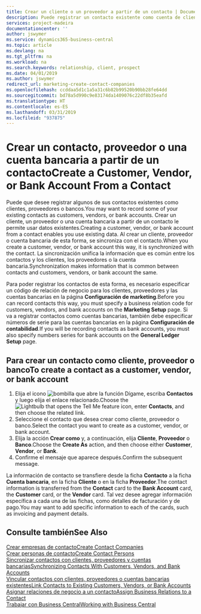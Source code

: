 ```yaml
---
title: Crear un cliente o un proveedor a partir de un contacto | Documentos de Microsoft
description: Puede registrar un contacto existente como cuenta de cliente, proveedor o banco usando datos existentes y especificando una relación de negocio.
services: project-madeira
documentationcenter: ''
author: jswymer
ms.service: dynamics365-business-central
ms.topic: article
ms.devlang: na
ms.tgt_pltfrm: na
ms.workload: na
ms.search.keywords: relationship, client, prospect
ms.date: 04/01/2019
ms.author: jswymer
redirect_url: marketing-create-contact-companies
ms.openlocfilehash: ccddaa5d1c1a5a31c6b82b99520b90bb28fe64dd
ms.sourcegitcommit: bd78a5d990c9e83174da1409076c22df8b35eafd
ms.translationtype: HT
ms.contentlocale: es-ES
ms.lasthandoff: 03/31/2019
ms.locfileid: "937875"
---
```

# <a name="create-a-customer-vendor-or-bank-account-from-a-contact"></a><span data-ttu-id="3df7b-103">Crear un contacto, proveedor o una cuenta bancaria a partir de un contacto</span><span class="sxs-lookup"><span data-stu-id="3df7b-103">Create a Customer, Vendor, or Bank Account From a Contact</span></span>
<span data-ttu-id="3df7b-104">Puede que desee registrar algunos de sus contactos existentes como clientes, proveedores o bancos.</span><span class="sxs-lookup"><span data-stu-id="3df7b-104">You may want to record some of your existing contacts as customers, vendors, or bank accounts.</span></span> <span data-ttu-id="3df7b-105">Crear un cliente, un proveedor o una cuenta bancaria a partir de un contacto le permite usar datos existentes.</span><span class="sxs-lookup"><span data-stu-id="3df7b-105">Creating a customer, vendor, or bank account from a contact enables you use existing data.</span></span> <span data-ttu-id="3df7b-106">Al crear un cliente, proveedor o cuenta bancaria de esta forma, se sincroniza con el contacto.</span><span class="sxs-lookup"><span data-stu-id="3df7b-106">When you create a customer, vendor, or bank account this way, it is synchronized with the contact.</span></span> <span data-ttu-id="3df7b-107">La sincronización unifica la información que es común entre los contactos y los clientes, los proveedores o la cuenta bancaria.</span><span class="sxs-lookup"><span data-stu-id="3df7b-107">Synchronization makes information that is common between contacts and customers, vendors, or bank account the same.</span></span>

<span data-ttu-id="3df7b-108">Para poder registrar los contactos de esta forma, es necesario especificar un código de relación de negocio para los clientes, proveedores y las cuentas bancarias en la página **Configuración de marketing**.</span><span class="sxs-lookup"><span data-stu-id="3df7b-108">Before you can record contacts this way, you must specify a business relation code for customers, vendors, and bank accounts on the **Marketing Setup** page.</span></span> <span data-ttu-id="3df7b-109">Si va a registrar contactos como cuentas bancarias, también debe especificar números de serie para las cuentas bancarias en la página **Configuración de contabilidad**.</span><span class="sxs-lookup"><span data-stu-id="3df7b-109">If you will be recording contacts as bank accounts, you must also specify numbers series for bank accounts on the **General Ledger Setup** page.</span></span>

## <a name="to-create-a-contact-as-a-customer-vendor-or-bank-account"></a><span data-ttu-id="3df7b-110">Para crear un contacto como cliente, proveedor o banco</span><span class="sxs-lookup"><span data-stu-id="3df7b-110">To create a contact as a customer, vendor, or bank account</span></span>
1. <span data-ttu-id="3df7b-111">Elija el icono ![bombilla que abre la función Dígame](media/ui-search/search_small.png "Dígame que desea hacer"), escriba **Contactos** y luego elija el enlace relacionado.</span><span class="sxs-lookup"><span data-stu-id="3df7b-111">Choose the ![Lightbulb that opens the Tell Me feature](media/ui-search/search_small.png "Tell me what you want to do") icon, enter **Contacts**, and then choose the related link.</span></span>
2. <span data-ttu-id="3df7b-112">Seleccione el contacto que desea crear como cliente, proveedor o banco.</span><span class="sxs-lookup"><span data-stu-id="3df7b-112">Select the contact you want to create as a customer, vendor, or bank account.</span></span>
3. <span data-ttu-id="3df7b-113">Elija la acción **Crear como** y, a continuación, elija **Cliente**, **Proveedor** o **Banco**.</span><span class="sxs-lookup"><span data-stu-id="3df7b-113">Choose the **Create As** action, and then choose either **Customer**, **Vendor**, or **Bank**.</span></span>
4. <span data-ttu-id="3df7b-114">Confirme el mensaje que aparece después.</span><span class="sxs-lookup"><span data-stu-id="3df7b-114">Confirm the subsequent message.</span></span>

<span data-ttu-id="3df7b-115">La información de contacto se transfiere desde la ficha **Contacto** a la ficha **Cuenta bancaria**, en la ficha **Cliente** o en la ficha **Proveedor**.</span><span class="sxs-lookup"><span data-stu-id="3df7b-115">The contact information is transferred from the **Contact** card to the **Bank Account** card, the **Customer** card, or the **Vendor** card.</span></span> <span data-ttu-id="3df7b-116">Tal vez desee agregar información específica a cada una de las fichas, como detalles de facturación y de pago.</span><span class="sxs-lookup"><span data-stu-id="3df7b-116">You may want to add specific information to each of the cards, such as invoicing and payment details.</span></span>

## <a name="see-also"></a><span data-ttu-id="3df7b-117">Consulte también</span><span class="sxs-lookup"><span data-stu-id="3df7b-117">See Also</span></span>
[<span data-ttu-id="3df7b-118">Crear empresas de contacto</span><span class="sxs-lookup"><span data-stu-id="3df7b-118">Create Contact Companies</span></span>](marketing-create-contact-companies.md)  
[<span data-ttu-id="3df7b-119">Crear personas de contacto</span><span class="sxs-lookup"><span data-stu-id="3df7b-119">Create Contact Persons</span></span>](marketing-create-contact-persons.md)  
[<span data-ttu-id="3df7b-120">Sincronizar contactos con clientes, proveedores y cuentas bancarias</span><span class="sxs-lookup"><span data-stu-id="3df7b-120">Synchronizing Contacts With Customers, Vendors, and Bank Accounts</span></span>](marketing-synchronize-contacts-customers-vendors-bank-accounts.md)  
[<span data-ttu-id="3df7b-121">Vincular contactos con clientes, proveedores o cuentas bancarias existentes</span><span class="sxs-lookup"><span data-stu-id="3df7b-121">Link Contacts to Existing Customers, Vendors, or Bank Accounts</span></span>](marketing-how-link-contact.md)  
[<span data-ttu-id="3df7b-122">Asignar relaciones de negocio a un contacto</span><span class="sxs-lookup"><span data-stu-id="3df7b-122">Assign Business Relations to a Contact</span></span>](marketing-business-relations.md#AssignBusRelContact)  
[<span data-ttu-id="3df7b-123">Trabajar con Business Central</span><span class="sxs-lookup"><span data-stu-id="3df7b-123">Working with Business Central</span></span>](ui-work-product.md)
